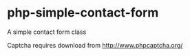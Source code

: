 php-simple-contact-form
=======================

A simple contact form class

Captcha requires download from http://www.phpcaptcha.org/
